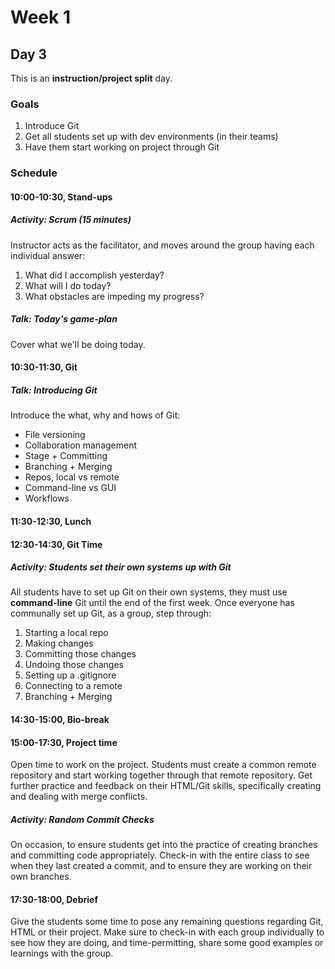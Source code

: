 # Week 1
## Day 3
This is an **instruction/project split** day.

### Goals
1. Introduce Git
2. Get all students set up with dev environments (in their teams)
3. Have them start working on project through Git

### Schedule
#### 10:00-10:30, Stand-ups
##### Activity: Scrum (15 minutes)
Instructor acts as the facilitator, and moves around the group having each individual answer:

1. What did I accomplish yesterday?
2. What will I do today?
3. What obstacles are impeding my progress?

##### Talk: Today's game-plan
Cover what we'll be doing today.



#### 10:30-11:30, Git
##### Talk: Introducing Git
Introduce the what, why and hows of Git:
- File versioning
- Collaboration management
- Stage + Committing
- Branching + Merging
- Repos, local vs remote
- Command-line vs GUI
- Workflows



#### 11:30-12:30, Lunch



#### 12:30-14:30, Git Time
##### Activity: Students set their own systems up with Git
All students have to set up Git on their own systems, they must use **command-line** Git until the end of the first week. Once everyone has communally set up Git, as a group, step through:
1. Starting a local repo
2. Making changes
3. Committing those changes
4. Undoing those changes
5. Setting up a .gitignore
6. Connecting to a remote
7. Branching + Merging



#### 14:30-15:00, Bio-break



#### 15:00-17:30, Project time
Open time to work on the project. Students must create a common remote repository and start working together through that remote repository. Get further practice and feedback on their HTML/Git skills, specifically creating and dealing with merge conflicts.

##### Activity: Random Commit Checks
On occasion, to ensure students get into the practice of creating branches and committing code appropriately. Check-in with the entire class to see when they last created a commit, and to ensure they are working on their own branches.



#### 17:30-18:00, Debrief
Give the students some time to pose any remaining questions regarding Git, HTML or their project. Make sure to check-in with each group individually to see how they are doing, and time-permitting, share some good examples or learnings with the group.
